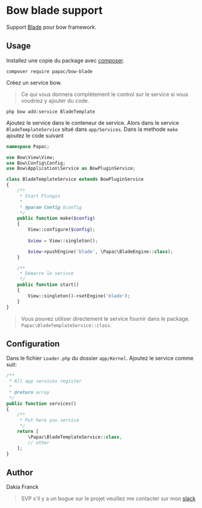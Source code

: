# Bow blade support

Support [Blade](https://laravel.com/docs/5.7/views) pour bow framework.

## Usage

Installez une copie du package avec [composer](https://getcomposer.org).

```
composer require papac/bow-blade
```

Créez un service bow.
> Ce qui vous donnera complètement le control sur le service si vous voudriez y ajouter du code.

```
php bow add:service BladeTemplate
```

Ajoutez le service dans le conteneur de service. 
Alors dans le service `BladeTemplateService` situé dans `app/Services`.
Dans la methode `make` ajoutez le code suivant

```php
namespace Papac;

use Bow\View\View;
use Bow\Config\Config;
use Bow\Application\Service as BowPluginService;

class BladeTemplateService extends BowPluginService
{
    /**
     * Start Plungin
     * 
     * @param Config $config
     */
    public function make($config)
    {
        View::configure($config);
        
        $view = View::singleton();

        $view->pushEngine('blade', \Papac\BladeEngine::class);
    }

    /**
     * Démarre le serivce
     */
    public function start()
    {
        View::singleton()->setEngine('blade');
    }
}
```

> Vous pouvez utiliser directement le service fournir dans le package. `Papac\BladeTemplateService::class`.

## Configuration

Dans le fichier `Loader.php` du dossier `app/Kernel`. Ajoutez le service comme suit:

```php
/**
 * All app services register
 *
 * @return array
 */
public function services()
{
    /**
     * Put here you service
     */
    return [
        \Papac\BladeTemplateService::class,
        // other
    ];
}
```

## Author

Dakia Franck
> SVP s'il y a un bogue sur le projet veuillez me contacter sur mon [slack](https://papac.slack.com)